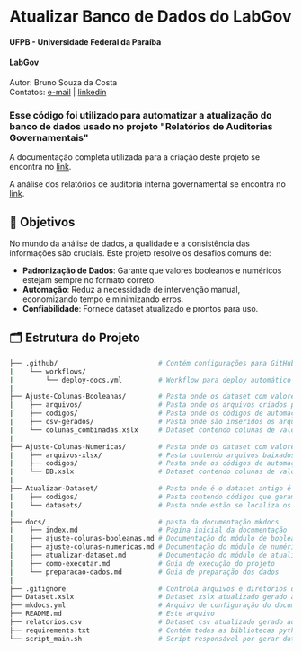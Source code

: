 # **Atualizar Banco de Dados do LabGov**

#### **UFPB - Universidade Federal da Paraíba**
#### **LabGov**

Autor: Bruno Souza da Costa  
Contatos: [e-mail](brun.souz4@gmail.com) | [linkedin](https://www.linkedin.com/in/bruno-souza-a74396214/)

### **Esse código foi utilizado para automatizar a atualização do banco de dados usado no projeto "Relatórios de Auditorias Governamentais"**

A documentação completa utilizada para a criação deste projeto se encontra no [link](https://bruninsouza.github.io/Criar-DB-LabGov/).

A análise dos relatórios de auditoria interna governamental se encontra no [link](https://github.com/BruninSouza/relatorios_auditoria_interna_governamental?tab=readme-ov-file).

## 🎯 **Objetivos**

No mundo da análise de dados, a qualidade e a consistência das informações são cruciais. Este projeto resolve os desafios comuns de:

* **Padronização de Dados**: Garante que valores booleanos e numéricos estejam sempre no formato correto.
* **Automação**: Reduz a necessidade de intervenção manual, economizando tempo e minimizando erros.
* **Confiabilidade**: Fornece dataset atualizado e prontos para uso.

## 🗂️ **Estrutura do Projeto**

```bash
├── .github/                         # Contém configurações para GitHub Actions
|    └── workflows/
|        └── deploy-docs.yml         # Workflow para deploy automático da documentação
|
├── Ajuste-Colunas-Booleanas/        # Pasta onde os dataset com valores booleanos é criado
|    ├── arquivos/                   # Pasta onde os arquivos criados por filtros estão inseridos
|    ├── codigos/                    # Pasta onde os códigos de automação estão inseridos
|    ├── csv-gerados/                # Pasta onde são inseridos os arquivos csv gerados pelos códigos de automação
|    └── colunas_combinadas.xslx     # Dataset contendo colunas de valores booleanos combinadas gerado automaticamente
|
├── Ajuste-Colunas-Numericas/        # Pasta onde os dataset com valores númericos é criado
|    ├── arquivos-xlsx/              # Pasta contendo arquivos baixados que serão convertidos em colunas
|    ├── codigos/                    # Pasta onde os códigos de automação estão inseridos 
|    └── DB.xslx                     # Dataset contendo colunas de valores númericos combinadas gerado automaticamente
|
├── Atualizar-Dataset/               # Pasta onde é o dataset antigo é atualizado com novos valores
|    ├── codigos/                    # Pasta contendo códigos que geram o novo dataset e atualizam o antigo
|    └── datasets/                   # Pasta onde estão se localiza os datasets antigo e novo
|
├── docs/                            # pasta da documentação mkdocs
|    ├── index.md                    # Página inicial da documentação
|    ├── ajuste-colunas-booleanas.md # Documentação do módulo de booleanos
|    ├── ajuste-colunas-numericas.md # Documentação do módulo de numéricos
|    ├── atualizar-dataset.md        # Documentação do módulo de atualização
|    ├── como-executar.md            # Guia de execução do projeto
|    └── preparacao-dados.md         # Guia de preparação dos dados
|
├── .gitignore                       # Controla arquivos e diretorios que podem ser versionados
├── Dataset.xslx                     # Dataset xslx atualizado gerado automaticamente
├── mkdocs.yml                       # Arquivo de configuração do documentaçao
├── README.md                        # Este arquivo
├── relatorios.csv                   # Dataset csv atualizado gerado automaticamente que será usado para análises
├── requirements.txt                 # Contém todas as bibliotecas python necessárias para funcionamento
└── script_main.sh                   # Script responsável por gerar datasets atualizados automaticamente
```
